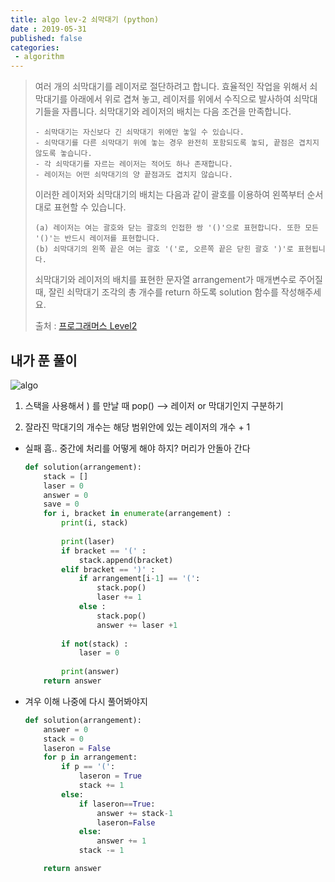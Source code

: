 ```yaml
---
title: algo lev-2 쇠막대기 (python)
date : 2019-05-31
published: false
categories:
 - algorithm
---
```




> 여러 개의 쇠막대기를 레이저로 절단하려고 합니다. 효율적인 작업을 위해서 쇠막대기를 아래에서 위로 겹쳐 놓고, 레이저를 위에서 수직으로 발사하여 쇠막대기들을 자릅니다. 쇠막대기와 레이저의 배치는 다음 조건을 만족합니다.
>
> ```
> - 쇠막대기는 자신보다 긴 쇠막대기 위에만 놓일 수 있습니다.
> - 쇠막대기를 다른 쇠막대기 위에 놓는 경우 완전히 포함되도록 놓되, 끝점은 겹치지 않도록 놓습니다.
> - 각 쇠막대기를 자르는 레이저는 적어도 하나 존재합니다.
> - 레이저는 어떤 쇠막대기의 양 끝점과도 겹치지 않습니다.
> ```
> 
>
> 이러한 레이저와 쇠막대기의 배치는 다음과 같이 괄호를 이용하여 왼쪽부터 순서대로 표현할 수 있습니다.
>
> ```
> (a) 레이저는 여는 괄호와 닫는 괄호의 인접한 쌍 '()'으로 표현합니다. 또한 모든 '()'는 반드시 레이저를 표현합니다.
> (b) 쇠막대기의 왼쪽 끝은 여는 괄호 '('로, 오른쪽 끝은 닫힌 괄호 ')'로 표현됩니다.
> ```
>
> 쇠막대기와 레이저의 배치를 표현한 문자열 arrangement가 매개변수로 주어질 때, 잘린 쇠막대기 조각의 총 개수를 return 하도록 solution 함수를 작성해주세요.
>
> 
>
> 출처 : [프로그래머스 Level2](https://programmers.co.kr/learn/challenges?tab=all_challenges)





## 내가 푼 풀이



![algo]({{site.url}}{{site.baseurl}}/assets/images/algo.png)



1)  스택을 사용해서 ) 를 만날 때 pop()   -->  레이저 or 막대기인지 구분하기

2) 잘라진 막대기의 개수는 해당 범위안에 있는 레이저의 개수 + 1





- 실패 흠.. 중간에 처리를 어떻게 해야 하지? 머리가 안돌아 간다

  ```python
  def solution(arrangement):
      stack = []
      laser = 0
      answer = 0
      save = 0
      for i, bracket in enumerate(arrangement) :
          print(i, stack)
          
          print(laser)
          if bracket == '(' :
              stack.append(bracket)
          elif bracket == ')' :
              if arrangement[i-1] == '(':
                  stack.pop()
                  laser += 1
              else :
                  stack.pop()
                  answer += laser +1
                  
          if not(stack) :
              laser = 0
          
          print(answer)
      return answer
  ```





- 겨우 이해 나중에 다시 풀어봐야지

  ```python
  def solution(arrangement):
      answer = 0
      stack = 0
      laseron = False
      for p in arrangement:
          if p == '(':
              laseron = True
              stack += 1
          else:
              if laseron==True:
                  answer += stack-1
                  laseron=False
              else:
                  answer += 1
              stack -= 1
  
      return answer
  ```

  